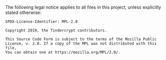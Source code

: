 The following legal notice applies to all files in this project, unless
explicitly stated otherwise:

    SPDX-License-Identifier: MPL-2.0

    Copyright 2019, the Tindercrypt contributors.

    This Source Code Form is subject to the terms of the Mozilla Public
    License, v. 2.0. If a copy of the MPL was not distributed with this file,
    You can obtain one at https://mozilla.org/MPL/2.0/.
